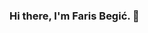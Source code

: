 ### Hi there, I'm Faris Begić. 👋

<!--
**farisbegic/farisbegic** is a ✨ _special_ ✨ repository because its `README.md` (this file) appears on your GitHub profile.

Here are some ideas to get you started:
- 🔭 I’m currently working on improving my programming skills.
- 🌱 I’m currently learning Web Development and Databases
- 👯 I’m looking to collaborate on some kind of project
- 💬 Ask me about anything
- 📫 How to reach me: fabegic@gmail.com
-->
